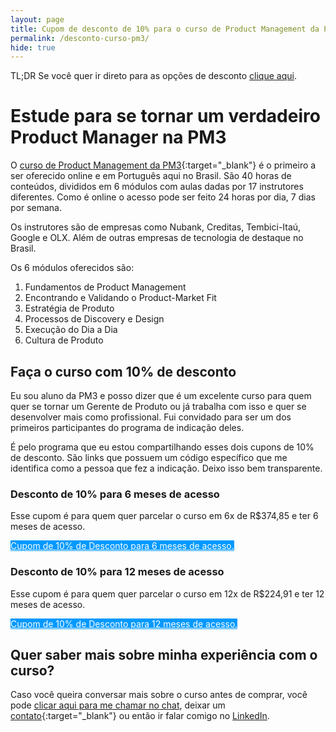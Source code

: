 ```yaml
---
layout: page
title: Cupom de desconto de 10% para o curso de Product Management da PM3
permalink: /desconto-curso-pm3/
hide: true
---
```


TL;DR Se você quer ir direto para as opções de desconto <a href="#desconto" onclick="analytics.track('clicked-desconto')">clique aqui</a>.

<h1>Estude para se tornar um verdadeiro Product Manager na PM3</h1>

O [curso de Product Management da PM3](https://www.cursospm3.com.br/){:target="_blank"} é o primeiro a ser oferecido online e em Português aqui no Brasil. São 40 horas de conteúdos, divididos em 6 módulos com aulas dadas por 17 instrutores diferentes. Como é online o acesso pode ser feito 24 horas por dia, 7 dias por semana.

Os instrutores são de empresas como Nubank, Creditas, Tembici-Itaú, Google e OLX. Além de outras empresas de tecnologia de destaque no Brasil.

Os 6 módulos oferecidos são:

1. Fundamentos de Product Management
2. Encontrando e Validando o Product-Market Fit
3. Estratégia de Produto
4. Processos de Discovery e Design
5. Execução do Dia a Dia
6. Cultura de Produto

<h2 id="desconto">Faça o curso com 10% de desconto</h1>

Eu sou aluno da PM3 e posso dizer que é um excelente curso para quem quer se tornar um Gerente de Produto ou já trabalha com isso e quer se desenvolver mais como profissional. Fui convidado para ser um dos primeiros participantes do programa de indicação deles.

É pelo programa que eu estou compartilhando esses dois cupons de 10% de desconto. São links que possuem um código específico que me identifica como a pessoa que fez a indicação. Deixo isso bem transparente.

<h3>Desconto de 10% para 6 meses de acesso</h3>

Esse cupom é para quem quer parcelar o curso em 6x de R$374,85 e ter 6 meses de acesso.

<a class="button" style="color: #ffffff; background-color: #0099ff;" href="https://www.cursospm3.com.br/a/24975/BY7VEvg8" onclick="analytics.track('clicked-desconto-seis-meses')" target="_blank">Cupom de 10% de Desconto para 6 meses de acesso.</a>

<h3>Desconto de 10% para 12 meses de acesso</h3>

Esse cupom é para quem quer parcelar o curso em 12x de R$224,91 e ter 12 meses de acesso.

<a class="button" style="color: #ffffff; background-color: #0099ff;" href="https://www.cursospm3.com.br/a/24974/BY7VEvg8" onclick="analytics.track('clicked-desconto-doze-meses')" target="_blank">Cupom de 10% de Desconto para 12 meses de acesso.</a>

<h2>Quer saber mais sobre minha experiência com o curso?</h2>

Caso você queira conversar mais sobre o curso antes de comprar, você pode [clicar aqui para me chamar no chat](#hs-chat-open), deixar um [contato](/contato){:target="_blank"} ou então ir falar comigo no [LinkedIn](https://www.linkedin.com/in/felipecardosobarbosa/).